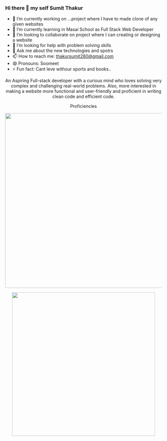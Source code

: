 ### Hi there 👋 my self Sumit Thakur




- 🔭 I’m currently working on ...project where I have to made clone of any given websites
- 🌱 I’m currently learning in Masai School as Full Stack Web Developer
- 👯 I’m looking to collaborate on project where I can creating or designing a website
- 🤔 I’m looking for help with problem solving skills
- 💬 Ask me about the new technologies and spotrs
- 📫 How to reach me: thakursumit280@gmail.com
- 😄 Pronouns: Soomeet
- ⚡ Fun fact: Cant leve withour sports and books..





<p align="center">
  An Aspiring Full-stack developer with a curious mind who loves solving very complex and challenging real-world problems. Also, more interested in making a website more functional and user-friendly and proficient in writing clean code and efficient code.
</p>


<p align="center">
  Proficiencies
</p>

<p align="center">
  <img width="560"  src="https://user-images.githubusercontent.com/59872807/89734383-7827e580-da79-11ea-9840-299bc8b32335.jpg">
</p>
<p align="center">
  <img width="460"  src="https://user-images.githubusercontent.com/59872807/89734655-0bade600-da7b-11ea-91e3-a38a9d86eb25.jpg">
</p>





